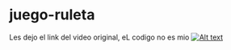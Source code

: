 # juego-ruleta
Les dejo el link del video original, eL codigo no es mio
[![Alt text](https://img.youtube.com/vi/Hz0cwwqZlbw/0.jpg)](https://www.youtube.com/watch?v=Hz0cwwqZlbw)
